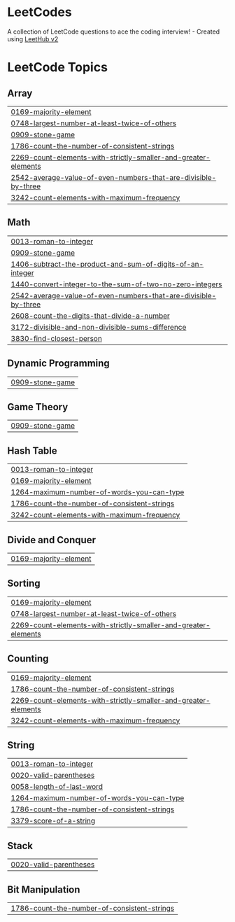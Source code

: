 # LeetCodes
A collection of LeetCode questions to ace the coding interview! - Created using [LeetHub v2](https://github.com/arunbhardwaj/LeetHub-2.0)

<!---LeetCode Topics Start-->
# LeetCode Topics
## Array
|  |
| ------- |
| [0169-majority-element](https://github.com/fasilahammed/LeetCodes/tree/master/0169-majority-element) |
| [0748-largest-number-at-least-twice-of-others](https://github.com/fasilahammed/LeetCodes/tree/master/0748-largest-number-at-least-twice-of-others) |
| [0909-stone-game](https://github.com/fasilahammed/LeetCodes/tree/master/0909-stone-game) |
| [1786-count-the-number-of-consistent-strings](https://github.com/fasilahammed/LeetCodes/tree/master/1786-count-the-number-of-consistent-strings) |
| [2269-count-elements-with-strictly-smaller-and-greater-elements](https://github.com/fasilahammed/LeetCodes/tree/master/2269-count-elements-with-strictly-smaller-and-greater-elements) |
| [2542-average-value-of-even-numbers-that-are-divisible-by-three](https://github.com/fasilahammed/LeetCodes/tree/master/2542-average-value-of-even-numbers-that-are-divisible-by-three) |
| [3242-count-elements-with-maximum-frequency](https://github.com/fasilahammed/LeetCodes/tree/master/3242-count-elements-with-maximum-frequency) |
## Math
|  |
| ------- |
| [0013-roman-to-integer](https://github.com/fasilahammed/LeetCodes/tree/master/0013-roman-to-integer) |
| [0909-stone-game](https://github.com/fasilahammed/LeetCodes/tree/master/0909-stone-game) |
| [1406-subtract-the-product-and-sum-of-digits-of-an-integer](https://github.com/fasilahammed/LeetCodes/tree/master/1406-subtract-the-product-and-sum-of-digits-of-an-integer) |
| [1440-convert-integer-to-the-sum-of-two-no-zero-integers](https://github.com/fasilahammed/LeetCodes/tree/master/1440-convert-integer-to-the-sum-of-two-no-zero-integers) |
| [2542-average-value-of-even-numbers-that-are-divisible-by-three](https://github.com/fasilahammed/LeetCodes/tree/master/2542-average-value-of-even-numbers-that-are-divisible-by-three) |
| [2608-count-the-digits-that-divide-a-number](https://github.com/fasilahammed/LeetCodes/tree/master/2608-count-the-digits-that-divide-a-number) |
| [3172-divisible-and-non-divisible-sums-difference](https://github.com/fasilahammed/LeetCodes/tree/master/3172-divisible-and-non-divisible-sums-difference) |
| [3830-find-closest-person](https://github.com/fasilahammed/LeetCodes/tree/master/3830-find-closest-person) |
## Dynamic Programming
|  |
| ------- |
| [0909-stone-game](https://github.com/fasilahammed/LeetCodes/tree/master/0909-stone-game) |
## Game Theory
|  |
| ------- |
| [0909-stone-game](https://github.com/fasilahammed/LeetCodes/tree/master/0909-stone-game) |
## Hash Table
|  |
| ------- |
| [0013-roman-to-integer](https://github.com/fasilahammed/LeetCodes/tree/master/0013-roman-to-integer) |
| [0169-majority-element](https://github.com/fasilahammed/LeetCodes/tree/master/0169-majority-element) |
| [1264-maximum-number-of-words-you-can-type](https://github.com/fasilahammed/LeetCodes/tree/master/1264-maximum-number-of-words-you-can-type) |
| [1786-count-the-number-of-consistent-strings](https://github.com/fasilahammed/LeetCodes/tree/master/1786-count-the-number-of-consistent-strings) |
| [3242-count-elements-with-maximum-frequency](https://github.com/fasilahammed/LeetCodes/tree/master/3242-count-elements-with-maximum-frequency) |
## Divide and Conquer
|  |
| ------- |
| [0169-majority-element](https://github.com/fasilahammed/LeetCodes/tree/master/0169-majority-element) |
## Sorting
|  |
| ------- |
| [0169-majority-element](https://github.com/fasilahammed/LeetCodes/tree/master/0169-majority-element) |
| [0748-largest-number-at-least-twice-of-others](https://github.com/fasilahammed/LeetCodes/tree/master/0748-largest-number-at-least-twice-of-others) |
| [2269-count-elements-with-strictly-smaller-and-greater-elements](https://github.com/fasilahammed/LeetCodes/tree/master/2269-count-elements-with-strictly-smaller-and-greater-elements) |
## Counting
|  |
| ------- |
| [0169-majority-element](https://github.com/fasilahammed/LeetCodes/tree/master/0169-majority-element) |
| [1786-count-the-number-of-consistent-strings](https://github.com/fasilahammed/LeetCodes/tree/master/1786-count-the-number-of-consistent-strings) |
| [2269-count-elements-with-strictly-smaller-and-greater-elements](https://github.com/fasilahammed/LeetCodes/tree/master/2269-count-elements-with-strictly-smaller-and-greater-elements) |
| [3242-count-elements-with-maximum-frequency](https://github.com/fasilahammed/LeetCodes/tree/master/3242-count-elements-with-maximum-frequency) |
## String
|  |
| ------- |
| [0013-roman-to-integer](https://github.com/fasilahammed/LeetCodes/tree/master/0013-roman-to-integer) |
| [0020-valid-parentheses](https://github.com/fasilahammed/LeetCodes/tree/master/0020-valid-parentheses) |
| [0058-length-of-last-word](https://github.com/fasilahammed/LeetCodes/tree/master/0058-length-of-last-word) |
| [1264-maximum-number-of-words-you-can-type](https://github.com/fasilahammed/LeetCodes/tree/master/1264-maximum-number-of-words-you-can-type) |
| [1786-count-the-number-of-consistent-strings](https://github.com/fasilahammed/LeetCodes/tree/master/1786-count-the-number-of-consistent-strings) |
| [3379-score-of-a-string](https://github.com/fasilahammed/LeetCodes/tree/master/3379-score-of-a-string) |
## Stack
|  |
| ------- |
| [0020-valid-parentheses](https://github.com/fasilahammed/LeetCodes/tree/master/0020-valid-parentheses) |
## Bit Manipulation
|  |
| ------- |
| [1786-count-the-number-of-consistent-strings](https://github.com/fasilahammed/LeetCodes/tree/master/1786-count-the-number-of-consistent-strings) |
<!---LeetCode Topics End-->